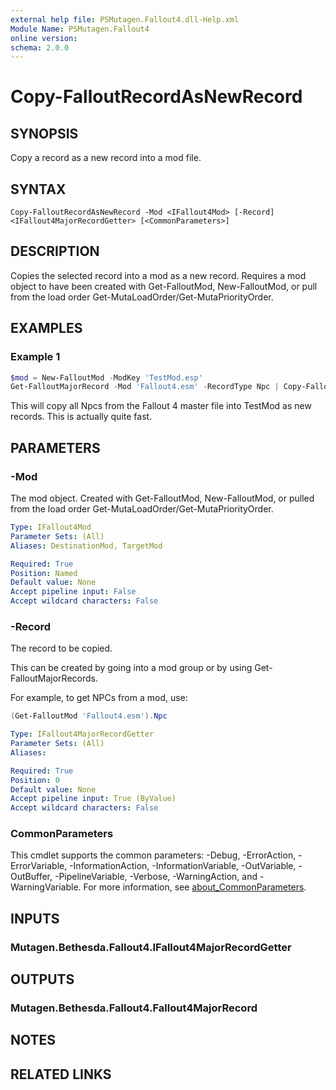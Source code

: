 ```yaml
---
external help file: PSMutagen.Fallout4.dll-Help.xml
Module Name: PSMutagen.Fallout4
online version:
schema: 2.0.0
---
```


# Copy-FalloutRecordAsNewRecord

## SYNOPSIS
Copy a record as a new record into a mod file.

## SYNTAX

```
Copy-FalloutRecordAsNewRecord -Mod <IFallout4Mod> [-Record] <IFallout4MajorRecordGetter> [<CommonParameters>]
```

## DESCRIPTION
Copies the selected record into a mod as a new record. Requires a mod object to have been created with Get-FalloutMod, New-FalloutMod, or pull from the load order Get-MutaLoadOrder/Get-MutaPriorityOrder.

## EXAMPLES

### Example 1
```powershell
$mod = New-FalloutMod -ModKey 'TestMod.esp'
Get-FalloutMajorRecord -Mod 'Fallout4.esm' -RecordType Npc | Copy-FalloutRecordAsNewRecord -Mod $mod
```

This will copy all Npcs from the Fallout 4 master file into TestMod as new records. This is actually quite fast.

## PARAMETERS

### -Mod
The mod object. Created with Get-FalloutMod, New-FalloutMod, or pulled from the load order Get-MutaLoadOrder/Get-MutaPriorityOrder.

```yaml
Type: IFallout4Mod
Parameter Sets: (All)
Aliases: DestinationMod, TargetMod

Required: True
Position: Named
Default value: None
Accept pipeline input: False
Accept wildcard characters: False
```

### -Record
The record to be copied.

This can be created by going into a mod group or by using Get-FalloutMajorRecords.

For example, to get NPCs from a mod, use:

```powershell
(Get-FalloutMod 'Fallout4.esm').Npc
```

```yaml
Type: IFallout4MajorRecordGetter
Parameter Sets: (All)
Aliases:

Required: True
Position: 0
Default value: None
Accept pipeline input: True (ByValue)
Accept wildcard characters: False
```

### CommonParameters
This cmdlet supports the common parameters: -Debug, -ErrorAction, -ErrorVariable, -InformationAction, -InformationVariable, -OutVariable, -OutBuffer, -PipelineVariable, -Verbose, -WarningAction, and -WarningVariable. For more information, see [about_CommonParameters](http://go.microsoft.com/fwlink/?LinkID=113216).

## INPUTS

### Mutagen.Bethesda.Fallout4.IFallout4MajorRecordGetter

## OUTPUTS

### Mutagen.Bethesda.Fallout4.Fallout4MajorRecord

## NOTES

## RELATED LINKS
